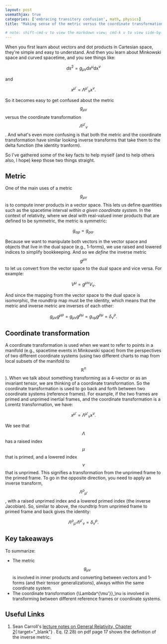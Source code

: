 ```yaml
---
layout: post
usemathjax: true
categories: ['embracing transitory confusion', math, physics]
title: "Making sense of the metric versus the coordinate transformation"

# note: shift-cmd-v to view the markdown view; cmd-k v to view side-by-side, then can do 'toggle preview locking' command in the 3 dots in the preview tab
---
```


When you first learn about vectors and dot products in Cartesian space, they're simple and easy to understand. And then you learn about Minkowski space and curved spacetime, and you see things like:

$$
ds^2 = g_{\mu \nu} \mathrm{dx}^\mu \mathrm{dx}^\nu 
$$

and

$$
x^{\mu'} = {\Lambda^{\mu'}}_\nu x^\nu .
$$

So it becomes easy to get confused about the metric $$g_{\mu \nu}$$ versus the coordinate transformation $${\Lambda^{\mu'}}_\nu$$. And what's even more confusing is that both the metric and the coordinate transformation have similar looking inverse transforms that take them to the delta function (the identity tranform).

So I've gathered some of the key facts to help myself (and to help others also, I hope) keep those two things straight.

Metric
------

One of the main uses of a metric $$g_{\mu \nu}$$ is to compute inner products in a vector space. This lets us define quantities such as the spacetime interval *within a given coordinate system*. In the context of relativity, where we deal with real-valued inner products that are defined to be symmetric, the metric is symmetric:

$$
g_{\alpha \rho} = g_{\rho \alpha} .
$$

Because we want to manipulate both vectors in the vector space and objects that live in the dual space (e.g., 1-forms), we use raised and lowered indices to simplify bookkeeping. And so we *define* the inverse metric $$g^{\mu \nu}$$ to let us convert from the vector space to the dual space and vice versa. For example:

$$
V^\mu = g^{\mu \nu} V_\nu .
$$

And since the mapping from the vector space to the dual space is isomorphic, the roundtrip map must be the identity, which means that the metric and inverse metric are inverses of each other:

$$
g_{\mu \nu} g^{\mu \rho} = g_{\mu \nu} g^{\rho \mu} = g_{\nu \mu} g^{\rho \mu} = \delta^\rho_\nu .
$$

Coordinate transformation
---------------
A coordinate transformation is used when we want to refer to points in a manifold (e.g., spacetime events in Minkowski space) from the perspectives of two different coordinate systems (using two different charts to map from local subsets of the manifold to $$\mathbb{R}^n$$). When we talk about something transforming as a 4-vector or as an invariant tensor, we are thinking of a coordinate transformation. So the coordinate transformation is used to go back and forth between two coordinate systems (reference frames). For example, if the two frames are primed and unprimed inertial frames, and the coordinate transformation is a Lorentz transformation, we have:

$$
x^{\mu'} = {\Lambda^{\mu'}}_\nu x^\nu .
$$

We see that $$\Lambda$$ has a raised index $$\mu$$ that is primed, and a lowered index $$\nu$$ that is unprimed. This signifies a transformation from the unprimed frame to the primed frame. To go in the opposite direction, you need to apply an inverse transform, $${\Lambda^{\rho}}_{\mu’}$$, with a raised unprimed index and a lowered primed index (the inverse Jacobian). So, similar to above, the roundtrip from unprimed frame to primed frame and back gives the identity:

$$
{\Lambda^{\rho}}_{\mu’} {\Lambda^{\mu'}}_\nu = \delta^\rho_\nu .
$$

Key takeaways
-------------
To summarize:
- The metric $$g_{\mu \nu}$$ is involved in inner products and converting between vectors and 1-forms (and their tensor generalizations), always within the same coordinate system.
- The coordinate transformation {\Lambda^{\mu'}}_\nu is involved in transforming between different reference frames or coordinate systems.

Useful Links
------------

1. Sean Carroll's [lecture notes on General Relativity, Chapter 2](https://preposterousuniverse.com/wp-content/uploads/grnotes-two.pdf){:target="_blank"} . Eq. (2.28) on pdf page 17 shows the definition of the inverse metric.

